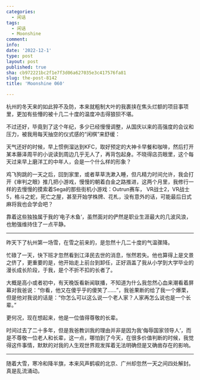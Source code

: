 ```yaml
---
categories:
  - 闲话
tags:
  - 闲话
  - Moonshine
comment: 
info: 
date: '2022-12-1'
type: post
layout: post
published: true
sha: cb972221bc2f1e7f3d06a627035e3c417576fa81
slug: the-post-8142
title: 'Moonshine 060'

---
```


杭州的冬天来的如此猝不及防，本来就粗制大叶的我裹挟在焦头烂额的项目事项里，更加有些懵的被十几二十度的温度冲击得狼狈不堪。

不过还好，毕竟到了这个年纪，多少已经慢慢调整，从国庆以来的高强度的会议和压力，被我用每天抽空的仪式感的“闲棋”来舒缓：

天气还好的时候，早上惯例溜达到KFC，取好预定的大神卡早餐和咖啡，然后打开某本藤泽周平的小说读到周边几乎无人了，再背包起身。不晓得店员眼里，这个每天过来早上磨洋工的中年人，会是一个什么样的形象？

鸡飞狗跳的一天之后，回到家里，或者草草洗漱入睡，但凡精力时间允许，我会打开《审判之眼》推几把小游戏，慢慢的朝着白金之路推进，这两个月里，我修行一样的去慢慢的摸索着Sega的那些街机小游戏：Outrun赛车， VR战士2，VR战士5，格斗之蛇，死亡之屋，甚至开始学株牌、花札，没有意外的话，可能最后日式麻将我也会学会吧？

靠着这些独独属于我的’电子木鱼‘，虽然面对的俨然是职业生涯最大的几波风浪，也勉强维持住了一点平静。

----

昨天下了杭州第一场雪，在雪之前来的，是忽然十几二十度的气温骤降。

忙碌了一天，快下班才忽然看到江泽民去世的消息，怅然若失。他也算得上是文景之侪了，更重要的是，他开始走上前台到卸任，正好涵盖了我从小学到大学毕业的漫长成长阶段，于我，是个不折不扣的长者了。

大概是高小或者初中，有天晚饭看新闻联播，不知道为什么我忽然心血来潮看着屏幕对我爸说：“你看，他又在傻乎乎的傻笑了……”，我爸果断的给了我一个爆栗，但是他对我说的话是：“你怎么可以这么说一个老人家？人家再怎么说也是一个长辈。”

更何况，现在想起来，他是一位值得尊敬的长辈。

时间过去了二十多年，但是我爸教训我的理由并非是因为我’侮辱国家领导人‘，而是不尊敬一位老人和长辈，这一点，哪怕到了今天，在很多价值判断的时候，我觉得这件事情，默默的对我的人生观世界观发挥着无法明确但是又确凿存在的影响。

----

随着大雪，寒冷和降半旗，本来风声鹤唳的北京、广州却忽然一天之间四处解封。真是乱流涌动。









